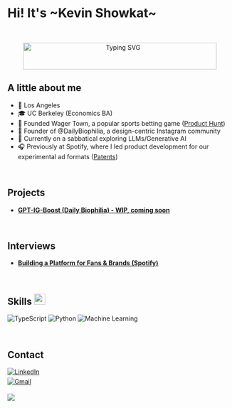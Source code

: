 <h1 align="left"><b>Hi! It's ~Kevin Showkat~</b></h1>
<br/>
<p align="center">
  <img src="https://readme-typing-svg.demolab.com?font=Fira+Code&weight=500&size=24&duration=1800&pause=800&center=true&random=false&color=29AB87&lines=Product+Manager;Founder;LLM+enthusiast;Biophilic+Designer" alt="Typing SVG" style="height: 60px; width: 435px;">
</p>


## <b>A little about me</b>


+ 📍 Los Angeles
+ 🎓 UC Berkeley (Economics BA)
+ 🚀 Founded Wager Town, a popular sports betting game ([Product Hunt](https://www.producthunt.com/products/wager-town))
+ 🌿 Founder of @DailyBiophilia, a design-centric Instagram community
+ 🌱 Currently on a sabbatical exploring LLMs/Generative AI
+ 🎧 Previously at Spotify, where I led product development for our experimental ad formats ([Patents](https://patents.justia.com/inventor/kevin-showkat))
<br/>

## <b>Projects</b>

- **[GPT-IG-Boost (Daily Biophilia) - WIP, coming soon](https://localhost)** 

<br/>

## <b>Interviews</b>

- **[Building a Platform for Fans & Brands (Spotify)](https://ads.spotify.com/en-US/news-and-insights/building-a-platform-for-fans-and-brands/)**

<br/>

## <b>Skills </b><img src="https://media2.giphy.com/media/QssGEmpkyEOhBCb7e1/giphy.gif?cid=ecf05e47a0n3gi1bfqntqmob8g9aid1oyj2wr3ds3mg700bl&rid=giphy.gif" width="25">

![TypeScript](https://img.shields.io/badge/TypeScript-%23007ACC.svg?style=for-the-badge&logo=typescript&logoColor=white)
![Python](https://img.shields.io/badge/Python-%3776AB.svg?style=for-the-badge&logo=python&logoColor=white)
![Machine Learning](https://img.shields.io/badge/Machine_Learning-%23FF6F00.svg?style=for-the-badge&logo=MachineLearning&logoColor=white)

<br/>

## <b>Contact</b>


<div align='left'>

<a href="https://www.linkedin.com/in/kevinshowkat/" target="_blank">
<img src="https://img.shields.io/badge/LinkedIn-%230077B5.svg?style=for-the-badge&logo=linkedin&logoColor=white" alt="LinkedIn" style="margin-bottom: 5px;"/>
</a>

<br>

<a href="mailto:kevinshowkat.professional@gmail.com" target="_blank">
<img src="https://img.shields.io/badge/Gmail-%23EA4335.svg?style=for-the-badge&logo=gmail&logoColor=white" alt="Gmail" style="margin-bottom: 5px;" />
</a>

<br>

[![](https://visitcount.itsvg.in/api?id=kev-script&label=Profile%20Views&color=2&icon=5&pretty=false)](https://visitcount.itsvg.in)

<!-- Add any other badges here -->
<!-- Example: Dev.to -->
<!-- <a href="https://dev.to/kevinshowkat" target="_blank">
<img src="https://img.shields.io/badge/Dev.to-0A0A0A?style=for-the-badge&logo=dev.to&logoColor=white" alt="Dev.to" style="margin-bottom: 5px;" />
</a> -->

</div>

<br>
